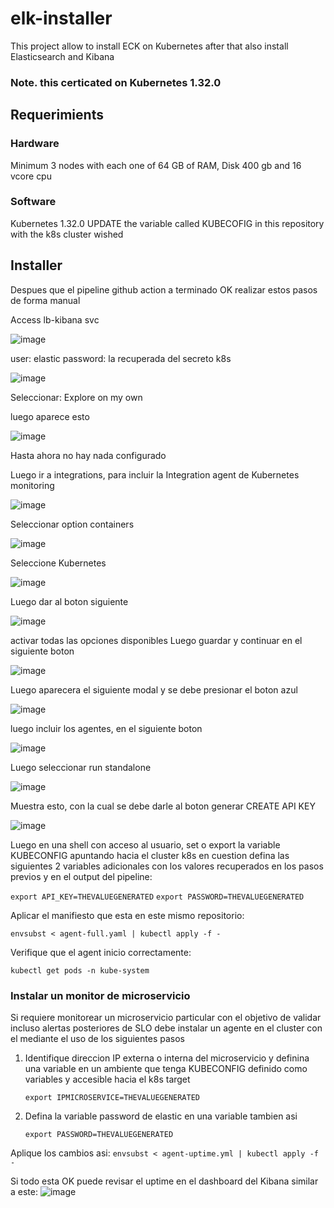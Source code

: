 # elk-installer
This project allow to install ECK on Kubernetes after that also install Elasticsearch and Kibana

### Note. this certicated on Kubernetes 1.32.0

## Requerimients
### Hardware
Minimum 3 nodes with each one of 64 GB of RAM, Disk 400 gb and 16 vcore cpu

### Software
Kubernetes 1.32.0
UPDATE the variable called KUBECOFIG in this repository with the k8s cluster wished

## Installer
Despues que el pipeline github action a terminado OK realizar estos pasos de forma manual

Access lb-kibana svc

![image](https://github.com/user-attachments/assets/2ece4594-1593-42df-af9b-8be25ebeb425)


user: elastic
password: la recuperada del secreto k8s

![image](https://github.com/user-attachments/assets/42a2dd82-44a4-4231-b433-2df142b1782d)

Seleccionar: Explore on my own


luego aparece esto

![image](https://github.com/user-attachments/assets/3d24be5e-d7c4-4d9d-8c49-4cc3d6e1ebb9)

Hasta ahora no hay nada configurado

Luego ir a integrations, para incluir la Integration agent de Kubernetes monitoring

![image](https://github.com/user-attachments/assets/5316e35b-e815-4cd5-acfa-603b9b30a2af)

Seleccionar option containers

![image](https://github.com/user-attachments/assets/c64ac3ca-39f5-4ebe-83e3-b802b3606126)

Seleccione Kubernetes

![image](https://github.com/user-attachments/assets/f19b61cb-89ce-4c81-be34-66ccf27040aa)

Luego dar al boton siguiente

![image](https://github.com/user-attachments/assets/969fe0bf-6e39-4917-aa6a-133e47eca598)

activar todas las opciones disponibles
Luego guardar y continuar en el siguiente boton

![image](https://github.com/user-attachments/assets/8154ce90-8861-4d7f-a405-a383023590db)


Luego aparecera el siguiente modal y se debe presionar el boton azul

![image](https://github.com/user-attachments/assets/547aff69-4d08-4609-99a0-590e9c2447ad)

luego incluir los agentes, en el siguiente boton

![image](https://github.com/user-attachments/assets/3a620011-ffaf-498f-a11a-44f4213cb52b)

Luego seleccionar run standalone

![image](https://github.com/user-attachments/assets/6a8cbced-9d23-49a7-a2f1-9d5ab03004cc)

Muestra esto, con la cual se debe darle al boton generar CREATE API KEY 

![image](https://github.com/user-attachments/assets/b0c40441-7847-441a-8dc8-5bc6441f12f7)

Luego en una shell con acceso al usuario, set o export la variable KUBECONFIG apuntando hacia el cluster k8s en cuestion
defina las siguientes 2 variables adicionales con los valores recuperados en los pasos previos y en el output del pipeline:

 `export API_KEY=THEVALUEGENERATED`
 `export PASSWORD=THEVALUEGENERATED`



Aplicar el manifiesto que esta en este mismo repositorio:

`envsubst < agent-full.yaml | kubectl apply -f -`

Verifique que el agent inicio correctamente:

`kubectl get pods -n kube-system`


### Instalar un monitor de microservicio
Si requiere monitorear un microservicio particular con el objetivo de validar incluso alertas posteriores de SLO
debe instalar un agente en el cluster con el mediante el uso de los siguientes pasos

1. Identifique direccion IP externa o interna del microservicio y definina una variable en un ambiente que tenga KUBECONFIG definido como variables y accesible hacia el k8s target
   
   `export IPMICROSERVICE=THEVALUEGENERATED`
   
2. Defina la variable password de elastic en una variable tambien asi
 
   `export PASSWORD=THEVALUEGENERATED`

Aplique los cambios asi:
`envsubst < agent-uptime.yml | kubectl apply -f -`

Si todo esta OK puede revisar el uptime en el dashboard del Kibana similar a este:
![image](https://github.com/user-attachments/assets/531b7304-ecf1-41f7-979a-7099fabca812)


